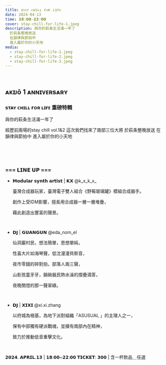 ```yaml
---
title: sᴛᴀʏ ᴄʜɪʟʟ ғᴏʀ ʟɪғᴇ
date: 2024-04-13
time: 𝟭𝟴:𝟬𝟬-𝟮𝟮:𝟬𝟬
cover: stay-chill-for-life-1.jpeg
description: 與你的萩条生活滿一年了
  於萩条整晚放送
  在韻律與節拍中
  進入屬於你的小天地
media:
  - stay-chill-for-life-1.jpeg
  - stay-chill-for-life-2.jpeg
  - stay-chill-for-life-3.jpeg
---
```


<br />

## ᴀᴋɪᴊō 1 ᴀɴɴɪᴠᴇʀsᴀʀʏ

### sᴛᴀʏ ᴄʜɪʟʟ ғᴏʀ ʟɪғᴇ 重磅特輯

與你的萩条生活滿一年了

經歷前兩場的stay chill vol.1&2
這次我們找來了南部三位大將
於萩条整晚放送
在韻律與節拍中
進入屬於你的小天地

<br />
<br />
<br />

### === 𝗟𝗜𝗡𝗘 𝗨𝗣 ===

- 𝗠𝗼𝗱𝘂𝗹𝗮𝗿 𝘀𝘆𝗻𝘁𝗵 𝗮𝗿𝘁𝗶𝘀𝘁 | 𝗞𝗫 @k_x_k_x\_

  臺灣合成器玩家，臺灣電子雙人組合《野莓玻璃罐》模組合成器手。

  創作上受IDM影響，擅長用合成器一層一層堆疊，

  藉此創造出豐富的聲景。

<br />

- 𝗗𝗝 | 𝗚𝗨𝗔𝗡𝗚𝗨𝗡 @eda_nom_el

  仙洞巖村民，想法簡單，思想單純，

  性喜大片如海琴聲，低沈漫漫貝斯音，

  夜市零錢的碎對拍，部落人兩三聲，

  山影孩童牙牙，鍋碗器民熱水澡的摺疊滴答，

  夜晚關燈的那一聲翠綠。

<br/>

- 𝗗𝗝 | 𝗫𝗜𝗫𝗜 @xi.xi.zhang

  以府城為根基，為地下派對組織「ASUSUAL 」的主理人之一，

  保有中部獨有硬派戰魂，並擁有南部內在精神，

  致力於推動低音重擊文化。

<br />

𝟮𝟬𝟮𝟰. 𝗔𝗣𝗥𝗜𝗟.𝟭𝟯 | 𝟭𝟴:𝟬𝟬~𝟮𝟮:𝟬𝟬
𝗧𝗜𝗖𝗞𝗘𝗧: 𝟯𝟬𝟬 | 含一杯飲品＿任選
